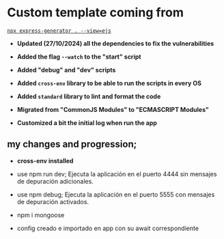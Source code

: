 # Custom template coming from

[`npx express-generator . --view=ejs`](https://www.npmjs.com/package/express-generator)

- **Updated (27/10/2024) all the dependencies to fix the vulnerabilities**

- **Added the flag `--watch` to the "start" script**

- **Added "debug" and "dev" scripts**

- **Added `cross-env` library to be able to run the scripts in every OS**

- **Added `standard` library to lint and format the code**

- **Migrated from "CommonJS Modules" to "ECMASCRIPT Modules"**

- **Customized a bit the initial log when run the app**

## my changes and progression;

- **cross-env installed**
- use npm run dev; Ejecuta la aplicación en el puerto 4444 sin mensajes de depuración adicionales.
- use npm debug;  Ejecuta la aplicación en el puerto 5555 con mensajes de depuración activados.

- npm i mongoose
- config creado e importado en app con su await correspondiente
